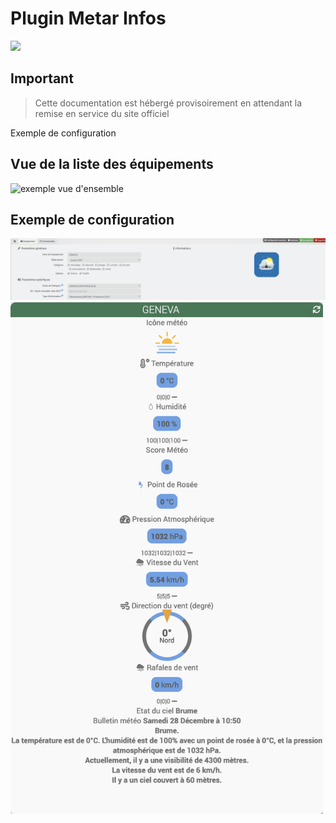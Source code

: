 # Plugin Metar Infos

<img src="{{site.baseurl}}/plugin-metar_infos/{{site.img}}/metar_infos_icon.png" class="pluginLogo" width="100" />

## Important

> Cette documentation est hébergé provisoirement en attendant la remise en service du site officiel


Exemple de configuration

## Vue de la liste des équipements

![exemple vue d'ensemble](../{{site.img}}/metar_infos_screenshot1.png)

## Exemple de configuration

<img src="../images/metar_infos_screenshot2.png" alt="Equipement" width="900" />

<img src="../images/metar_infos_screenshot3.png" alt="Dashboard" width="500" />